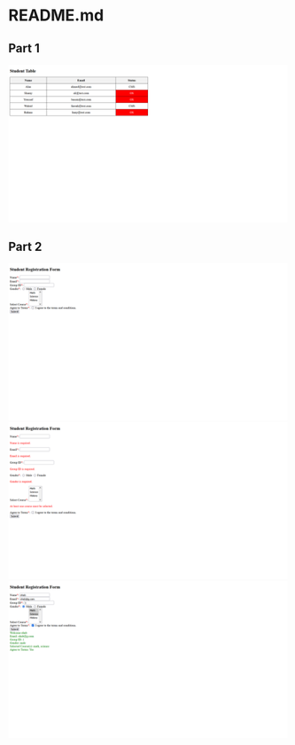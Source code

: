 # README.md

## Part 1

 ![Alt text](<Screenshot (47).png>)

## Part 2

 ![Alt text](<Screenshot (48).png>) ![Alt text](<Screenshot (49).png>)![FORM DATA](<Screenshot (50).png>)



